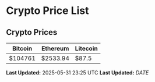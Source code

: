 # Crypto Price List

## Crypto Prices
| Bitcoin | Ethereum | Litecoin |
| ------- | -------- | -------- |
| $104761 | $2533.94 | $87.5 |
**Last Updated:** 2025-05-31 23:25 UTC
**Last Updated:** $DATE$
